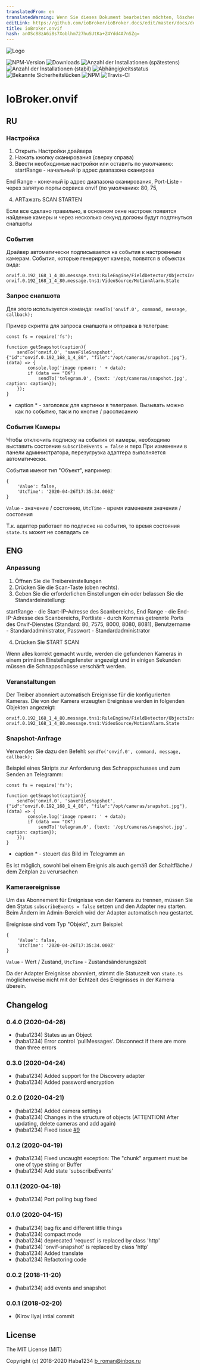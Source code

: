 ```yaml
---
translatedFrom: en
translatedWarning: Wenn Sie dieses Dokument bearbeiten möchten, löschen Sie bitte das Feld "translationsFrom". Andernfalls wird dieses Dokument automatisch erneut übersetzt
editLink: https://github.com/ioBroker/ioBroker.docs/edit/master/docs/de/adapterref/iobroker.onvif/README.md
title: ioBroker.onvif
hash: anOSc88zA6i8s7Xoblhm727huSUtKa+Z4Ydd4A7nSZg=
---
```

![Logo](../../../en/adapterref/iobroker.onvif/admin/onvif_logo.png)

![NPM-Version](http://img.shields.io/npm/v/iobroker.onvif.svg)
![Downloads](https://img.shields.io/npm/dm/iobroker.onvif.svg)
![Anzahl der Installationen (spätestens)](http://iobroker.live/badges/onvif-installed.svg)
![Anzahl der Installationen (stabil)](http://iobroker.live/badges/onvif-stable.svg)
![Abhängigkeitsstatus](https://img.shields.io/david/Haba1234/iobroker.onvif.svg)
![Bekannte Sicherheitslücken](https://snyk.io/test/github/Haba1234/ioBroker.onvif/badge.svg)
![NPM](https://nodei.co/npm/iobroker.onvif.png?downloads=true)
![Travis-CI](http://img.shields.io/travis/Haba1234/ioBroker.onvif/master.svg)

# IoBroker.onvif
## RU
### Настройка
1. Открыть Настройки драйвера
2. Нажать кнопку сканирования (сверху справа)
3. Ввести необходимые настройки или оставить по умолчанию: startRange - начальный ip адрес диапазона сканирова

End Range - конечный ip адрес диапазона сканирования, Port-Liste - через запятую порты сервиса onvif (по умолчанию: 80, 75,

4. ARTажать SCAN STARTEN

Если все сделано правильно, в основном окне настроек появятся найденые камеры и через несколько секунд должны будут подтянуться снапшоты

### События
Драйвер автоматически подписывается на события к настроенным камерам.
События, которые генерирует камера, появятся в объектах вида:

```
onvif.0.192_168_1_4_80.message.tns1:RuleEngine/FieldDetector/ObjectsInside
onvif.0.192_168_1_4_80.message.tns1:VideoSource/MotionAlarm.State
```

### Запрос снапшота
Для этого используется команда: `sendTo('onvif.0', command, message, callback);`

Пример скрипта для запроса снапшота и отправка в телеграм:

```
const fs = require('fs');

function getSnapshot(caption){
    sendTo('onvif.0', 'saveFileSnapshot', {"id":"onvif.0.192_168_1_4_80", "file":"/opt/cameras/snapshot.jpg"}, (data) => {
        console.log('image принят: ' + data);
        if (data === "OK")
            sendTo('telegram.0', {text: '/opt/cameras/snapshot.jpg', caption: caption});
    });
}
```

* caption * - заголовок для картинки в телеграме.
Вызывать можно как по событию, так и по кнопке / рассписанию

### События Камеры
Чтобы отключить подписку на события от камеры, необходимо выставить состояние `subscribeEvents = false` и перз
При изменении в панели администратора, перезугрузка адаптера выполняется автоматически.

События имеют тип "Объект", например:

```
{
	'Value': false,
	'UtcTime': '2020-04-26T17:35:34.000Z'
}
```

`Value` - значение / состояние, `UtcTime` - время изменения значения / состояния

Т.к. адаптер работает по подписке на события, то время состояния `state.ts` может не совпадать се

## ENG
### Anpassung
1. Öffnen Sie die Treibereinstellungen
2. Drücken Sie die Scan-Taste (oben rechts).
3. Geben Sie die erforderlichen Einstellungen ein oder belassen Sie die Standardeinstellung:

startRange - die Start-IP-Adresse des Scanbereichs, End Range - die End-IP-Adresse des Scanbereichs, Portliste - durch Kommas getrennte Ports des Onvif-Dienstes (Standard: 80, 7575, 8000, 8080, 8081), Benutzername - Standardadministrator, Passwort - Standardadministrator

4. Drücken Sie START SCAN

Wenn alles korrekt gemacht wurde, werden die gefundenen Kameras in einem primären Einstellungsfenster angezeigt und in einigen Sekunden müssen die Schnappschüsse verschärft werden.

### Veranstaltungen
Der Treiber abonniert automatisch Ereignisse für die konfigurierten Kameras.
Die von der Kamera erzeugten Ereignisse werden in folgenden Objekten angezeigt:

```
onvif.0.192_168_1_4_80.message.tns1:RuleEngine/FieldDetector/ObjectsInside
onvif.0.192_168_1_4_80.message.tns1:VideoSource/MotionAlarm.State
```

### Snapshot-Anfrage
Verwenden Sie dazu den Befehl: `sendTo('onvif.0', command, message, callback);`

Beispiel eines Skripts zur Anforderung des Schnappschusses und zum Senden an Telegramm:

```
const fs = require('fs');

function getSnapshot(caption){
    sendTo('onvif.0', 'saveFileSnapshot', {"id":"onvif.0.192_168_1_4_80", "file":"/opt/cameras/snapshot.jpg"}, (data) => {
        console.log('image принят: ' + data);
        if (data === "OK")
            sendTo('telegram.0', {text: '/opt/cameras/snapshot.jpg', caption: caption});
    });
}
```

* caption * - steuert das Bild im Telegramm an

Es ist möglich, sowohl bei einem Ereignis als auch gemäß der Schaltfläche / dem Zeitplan zu verursachen

### Kameraereignisse
Um das Abonnement für Ereignisse von der Kamera zu trennen, müssen Sie den Status `subscribeEvents = false` setzen und den Adapter neu starten.
Beim Ändern im Admin-Bereich wird der Adapter automatisch neu gestartet.

Ereignisse sind vom Typ "Objekt", zum Beispiel:

```
{
	'Value': false,
	'UtcTime': '2020-04-26T17:35:34.000Z'
}
```

`Value` - Wert / Zustand, `UtcTime` - Zustandsänderungszeit

Da der Adapter Ereignisse abonniert, stimmt die Statuszeit von `state.ts` möglicherweise nicht mit der Echtzeit des Ereignisses in der Kamera überein.

## Changelog

### 0.4.0 (2020-04-26)
* (haba1234) States as an Object
* (haba1234) Error control 'pullMessages'. Disconnect if there are more than three errors

### 0.3.0 (2020-04-24)
* (haba1234) Added support for the Discovery adapter
* (haba1234) Added password encryption

### 0.2.0 (2020-04-21)
* (haba1234) Added camera settings
* (haba1234) Changes in the structure of objects (ATTENTION! After updating, delete cameras and add again)
* (haba1234) Fixed issue [#9](https://github.com/Haba1234/ioBroker.onvif/issues/9)

### 0.1.2 (2020-04-19)
* (haba1234) Fixed uncaught exception: The \"chunk\" argument must be one of type string or Buffer
* (haba1234) Add state 'subscribeEvents'

### 0.1.1 (2020-04-18)
* (haba1234) Port polling bug fixed

### 0.1.0 (2020-04-15)
* (haba1234) bag fix and different little things
* (haba1234) compact mode
* (haba1234) deprecated 'request' is replaced by class 'http'
* (haba1234) 'onvif-snapshot' is replaced by class 'http'
* (haba1234) Added translate
* (haba1234) Refactoring code

### 0.0.2 (2018-11-20)
* (haba1234) add events and snapshot

### 0.0.1 (2018-02-20)
* (Kirov Ilya) intial commit

## License

The MIT License (MIT)

Copyright (c) 2018-2020 Haba1234 <b_roman@inbox.ru>
